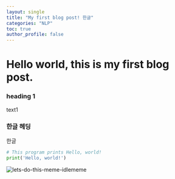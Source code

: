 ```yaml
---
layout: single
title: "My first blog post! 한글"
categories: "NLP"
toc: true
author_profile: false
---
```


# Hello world, this is my first blog post. 

### heading 1

text1

### 한글 헤딩

한글



```python
# This program prints Hello, world!
print('Hello, world!')
```


![lets-do-this-meme-idlememe]({{site.url}}/images/2023-01-30-first/lets-do-this-meme-idlememe.jpg)